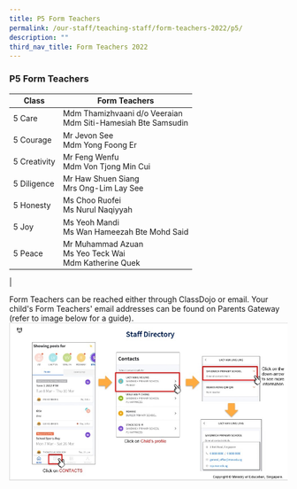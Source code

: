 ```yaml
---
title: P5 Form Teachers
permalink: /our-staff/teaching-staff/form-teachers-2022/p5/
description: ""
third_nav_title: Form Teachers 2022
---
```

### **P5 Form Teachers**

| Class| Form Teachers | 
| -------- | -------- |
| 5 Care | Mdm Thamizhvaani d/o Veeraian <br> Mdm Siti-Hamesiah Bte Samsudin |
| 5 Courage | Mr Jevon See <br> Mdm Yong Foong Er |
| 5 Creativity | Mr Feng Wenfu <br> Mdm Von Tjong Min Cui |
| 5 Diligence | Mr Haw Shuen Siang <br> Mrs Ong-Lim Lay See | 
| 5 Honesty | Ms Choo Ruofei <br> Ms Nurul Naqiyyah | 
| 5 Joy | Ms Yeoh Mandi <br> Ms Wan Hameezah Bte Mohd Said | 
| 5 Peace | Mr Muhammad Azuan <br> Ms Yeo Teck Wai <br> Mdm Katherine Quek | 
|

Form Teachers can be reached either through ClassDojo or email. Your child's Form Teachers' email addresses can be found on Parents Gateway (refer to image below for a guide).
![](/images/PG-contacts2.jpg)
